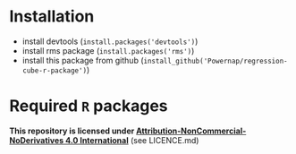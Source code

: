 # Installation
- install devtools (`install.packages('devtools')`)
- install rms package (`install.packages('rms')`)
- install this package from github (`install_github('Powernap/regression-cube-r-package')`)

# Required `R` packages

**This repository is licensed under [Attribution-NonCommercial-NoDerivatives 4.0 International](https://creativecommons.org/licenses/by-nc-nd/4.0/)** (see LICENCE.md)